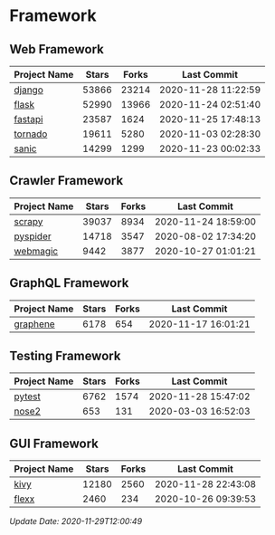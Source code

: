 # Framework

## Web Framework
| Project Name | Stars | Forks | Last Commit |
| ------------ | ----- | ----- | ----------- |
| [django](https://github.com/django/django) | 53866 | 23214 | 2020-11-28 11:22:59 |
| [flask](https://github.com/pallets/flask) | 52990 | 13966 | 2020-11-24 02:51:40 |
| [fastapi](https://github.com/tiangolo/fastapi) | 23587 | 1624 | 2020-11-25 17:48:13 |
| [tornado](https://github.com/tornadoweb/tornado) | 19611 | 5280 | 2020-11-03 02:28:30 |
| [sanic](https://github.com/huge-success/sanic) | 14299 | 1299 | 2020-11-23 00:02:33 |

## Crawler Framework
| Project Name | Stars | Forks | Last Commit |
| ------------ | ----- | ----- | ----------- |
| [scrapy](https://github.com/scrapy/scrapy) | 39037 | 8934 | 2020-11-24 18:59:00 |
| [pyspider](https://github.com/binux/pyspider) | 14718 | 3547 | 2020-08-02 17:34:20 |
| [webmagic](https://github.com/code4craft/webmagic) | 9442 | 3877 | 2020-10-27 01:01:21 |

## GraphQL Framework
| Project Name | Stars | Forks | Last Commit |
| ------------ | ----- | ----- | ----------- |
| [graphene](https://github.com/graphql-python/graphene) | 6178 | 654 | 2020-11-17 16:01:21 |

## Testing Framework
| Project Name | Stars | Forks | Last Commit |
| ------------ | ----- | ----- | ----------- |
| [pytest](https://github.com/pytest-dev/pytest) | 6762 | 1574 | 2020-11-28 15:47:02 |
| [nose2](https://github.com/nose-devs/nose2) | 653 | 131 | 2020-03-03 16:52:03 |

## GUI Framework
| Project Name | Stars | Forks | Last Commit |
| ------------ | ----- | ----- | ----------- |
| [kivy](https://github.com/kivy/kivy) | 12180 | 2560 | 2020-11-28 22:43:08 |
| [flexx](https://github.com/flexxui/flexx) | 2460 | 234 | 2020-10-26 09:39:53 |

*Update Date: 2020-11-29T12:00:49*